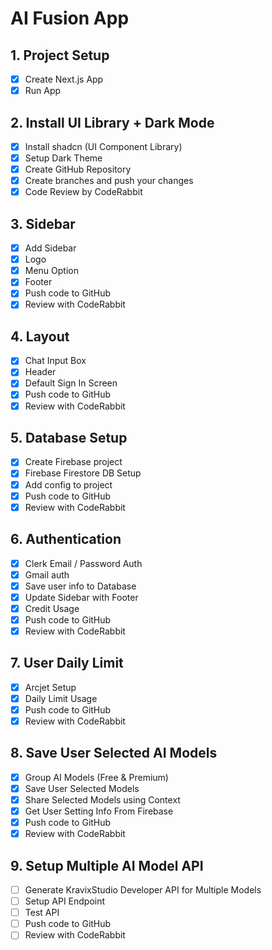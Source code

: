 # AI Fusion App

## 1. Project Setup

- [x] Create Next.js App
- [x] Run App

## 2. Install UI Library + Dark Mode

- [x] Install shadcn (UI Component Library)
- [x] Setup Dark Theme
- [x] Create GitHub Repository
- [x] Create branches and push your changes
- [x] Code Review by CodeRabbit

## 3. Sidebar

- [x] Add Sidebar
- [x] Logo
- [x] Menu Option
- [x] Footer
- [x] Push code to GitHub
- [x] Review with CodeRabbit

## 4. Layout

- [x] Chat Input Box
- [x] Header
- [x] Default Sign In Screen
- [x] Push code to GitHub
- [x] Review with CodeRabbit

## 5. Database Setup

- [x] Create Firebase project
- [x] Firebase Firestore DB Setup
- [x] Add config to project
- [x] Push code to GitHub
- [x] Review with CodeRabbit

## 6. Authentication

- [x] Clerk Email / Password Auth
- [x] Gmail auth
- [x] Save user info to Database
- [x] Update Sidebar with Footer
- [x] Credit Usage
- [x] Push code to GitHub
- [x] Review with CodeRabbit

## 7. User Daily Limit

- [x] Arcjet Setup
- [x] Daily Limit Usage
- [x] Push code to GitHub
- [x] Review with CodeRabbit

## 8. Save User Selected AI Models

- [x] Group AI Models (Free & Premium)
- [x] Save User Selected Models
- [x] Share Selected Models using Context
- [x] Get User Setting Info From Firebase
- [x] Push code to GitHub
- [x] Review with CodeRabbit

## 9. Setup Multiple AI Model API

- [ ] Generate KravixStudio Developer API for Multiple Models
- [ ] Setup API Endpoint
- [ ] Test API
- [ ] Push code to GitHub
- [ ] Review with CodeRabbit
